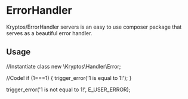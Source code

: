 ErrorHandler
=======

Kryptos/ErrorHandler servers is an easy to use composer package that serves as a beautiful error handler.


Usage
-----
//Instantiate class
new \Kryptos\Handler\Error;

//Code!
if (1===1) {
    trigger_error('1 is equal to 1!');
}

trigger_error('1 is not equal to 1!', E_USER_ERROR);
